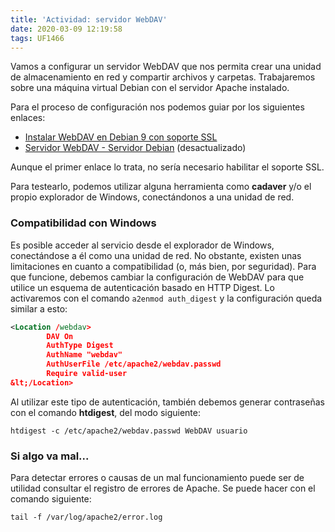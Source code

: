 ```yaml
---
title: 'Actividad: servidor WebDAV'
date: 2020-03-09 12:19:58
tags: UF1466
---
```

Vamos a configurar un servidor WebDAV que nos permita crear una unidad de almacenamiento en red y compartir archivos y carpetas. Trabajaremos sobre una máquina virtual Debian con el servidor Apache instalado.

Para el proceso de configuración nos podemos guiar por los siguientes enlaces:

* [Instalar WebDAV en Debian 9 con soporte SSL](https://librematica.es/blogs/instalar-webdav-debian-9)
* [Servidor WebDAV - Servidor Debian](https://servidordebian.org/es/squeeze/internet/webdav/apache2_davfs) (desactualizado)

Aunque el primer enlace lo trata, no sería necesario habilitar el soporte SSL.

Para testearlo, podemos utilizar alguna herramienta como **cadaver** y/o el propio explorador de Windows, conectándonos a una unidad de red.

### Compatibilidad con Windows

Es posible acceder al servicio desde el explorador de Windows, conectándose a él como una unidad de red. No obstante, existen unas limitaciones en cuanto a compatibilidad (o, más bien, por seguridad). Para que funcione, debemos cambiar la configuración de WebDAV para que utilice un esquema de autenticación basado en HTTP Digest. Lo activaremos con el comando ``a2enmod auth_digest`` y la configuración queda similar a esto:

```xml
<Location /webdav>
        DAV On
        AuthType Digest
        AuthName "webdav"
        AuthUserFile /etc/apache2/webdav.passwd
        Require valid-user
&lt;/Location>
```

Al utilizar este tipo de autenticación, también debemos generar contraseñas con el comando **htdigest**, del modo siguiente:

```
htdigest -c /etc/apache2/webdav.passwd WebDAV usuario
```


### Si algo va mal...

Para detectar errores o causas de un mal funcionamiento puede ser de utilidad consultar el registro de errores de Apache. Se puede hacer con el comando siguiente:
```
tail -f /var/log/apache2/error.log
```

